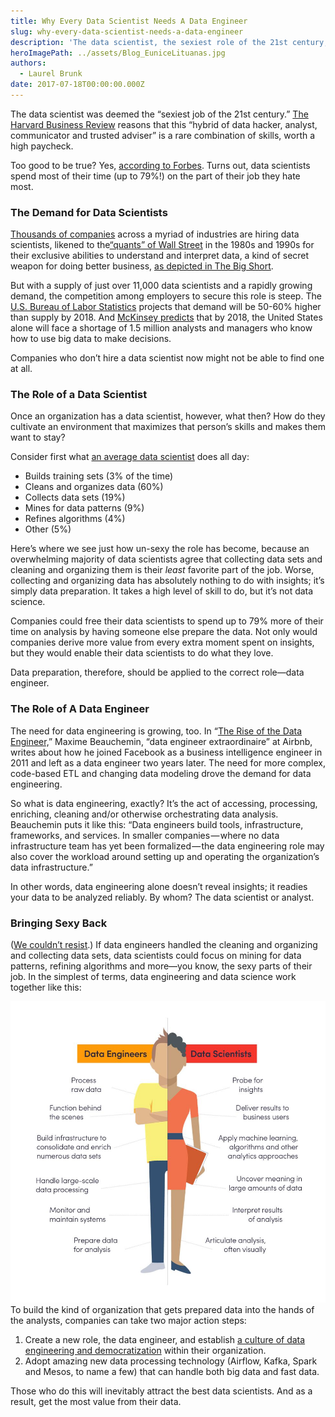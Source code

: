 ```yaml
---
title: Why Every Data Scientist Needs A Data Engineer
slug: why-every-data-scientist-needs-a-data-engineer
description: 'The data scientist, the sexiest role of the 21st century, isn''t actually very sexy. But it could be. '
heroImagePath: ../assets/Blog_EuniceLituanas.jpg
authors:
  - Laurel Brunk
date: 2017-07-18T00:00:00.000Z
---
```


The data scientist was deemed the “sexiest job of the 21st century.” [The Harvard Business Review](https://hbr.org/2012/10/data-scientist-the-sexiest-job-of-the-21st-century) reasons that this “hybrid of data hacker, analyst, communicator and trusted adviser” is a rare combination of skills, worth a high paycheck.

Too good to be true? Yes, [according to Forbes](https://www.forbes.com/sites/gilpress/2016/03/23/data-preparation-most-time-consuming-least-enjoyable-data-science-task-survey-says/#2fe31d416f63). Turns out, data scientists spend most of their time (up to 79%!) on the part of their job they hate most.

### The Demand for Data Scientists

[Thousands of companies](https://www.datasciencecentral.com/profiles/blogs/6000-companies-hiring-data-scientists) across a myriad of industries are hiring data scientists, likened to the[“quants” of Wall Street](https://hbr.org/2012/10/data-scientist-the-sexiest-job-of-the-21st-century) in the 1980s and 1990s for their exclusive abilities to understand and interpret data, a kind of secret weapon for doing better business, [as depicted in The Big Short](https://www.youtube.com/watch?v=FoYC_8cutb0).&nbsp;

But with a supply of just over 11,000 data scientists and a rapidly growing demand, the competition among employers to secure this role is steep.&nbsp;The [U.S. Bureau of Labor Statistics](https://hired.com/blog/candidates/landing-data-science-job/) projects that demand will be 50-60% higher than supply by 2018. And&nbsp;[McKinsey predicts](https://www.mckinsey.com/business-functions/digital-mckinsey/our-insights/big-data-the-next-frontier-for-innovation) that by 2018, the United States alone will face a shortage of 1.5 million analysts and managers who know how to use big data to make decisions.&nbsp;

Companies who don’t hire a data scientist now might not be able to find one at all.

### The Role of a Data Scientist

Once an organization has a data scientist, however, what then? How do they cultivate an environment that maximizes that person’s skills and makes them want to stay?

Consider first what [an average data scientist](https://www.forbes.com/sites/gilpress/2016/03/23/data-preparation-most-time-consuming-least-enjoyable-data-science-task-survey-says/#2fe31d416f63) does all day:

- Builds training sets (3% of the time)
- Cleans and organizes data (60%)
- Collects data sets (19%)
- Mines for data patterns (9%)
- Refines algorithms (4%)
- Other (5%)

Here’s where we see just how un-sexy the role has become, because an overwhelming majority of data scientists agree that collecting data sets and cleaning and organizing them is their _least_ favorite part of the job. Worse, collecting and organizing data has absolutely nothing to do with insights; it’s simply data preparation. It takes a high level of skill to do, but it’s not data science.

Companies could free their data scientists to spend up to 79% more of their time on analysis by having someone else prepare the data. Not only would companies derive more value from every extra moment spent on insights, but they would enable their data scientists to do what they love.

Data preparation, therefore, should be applied to the correct role—data engineer.

### The Role of A Data Engineer

The need for data engineering is growing, too. In “[The Rise of the Data Engineer,](https://medium.freecodecamp.org/the-rise-of-the-data-engineer-91be18f1e603)” Maxime Beauchemin, “data engineer extraordinaire” at Airbnb, writes about how he joined Facebook as a business intelligence engineer in 2011 and left as a data engineer two years later. The need for more complex, code-based ETL and changing data modeling drove the demand for data engineering.

So what is data engineering, exactly? It’s the act of accessing, processing, enriching, cleaning and/or otherwise orchestrating data analysis. Beauchemin puts it like this: “Data engineers build tools, infrastructure, frameworks, and services. In smaller companies — where no data infrastructure team has yet been formalized — the data engineering role may also cover the workload around setting up and operating the organization’s data infrastructure.”

In other words, data engineering alone doesn’t reveal insights; it readies your data to be analyzed reliably. By whom? The data scientist or analyst.

### Bringing Sexy Back

([We couldn’t resist](https://www.youtube.com/watch?v=3gOHvDP_vCs).) If data engineers handled the cleaning and organizing and collecting data sets, data scientists could focus on mining for data patterns, refining algorithms and more—you know, the sexy parts of their job. In the simplest of terms, data engineering and data science work together like this:

![Picture1-5.jpg](../assets/Picture1-5.jpg)To build the kind of organization that gets prepared data into the hands of the analysts, companies can take two major action steps:

1. Create a new role, the data engineer, and establish [a culture of data engineering and democratization](https://medium.com/airbnb-engineering/democratizing-data-at-airbnb-852d76c51770) within their organization. 
2. Adopt amazing new data processing technology (Airflow, Kafka, Spark and Mesos, to name a few) that can handle both big data and fast data.

Those who do this will inevitably attract the best data scientists. And as a result, get the most value from their data.
